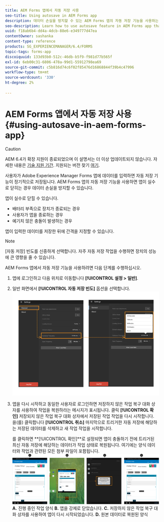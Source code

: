 ```yaml
---
title: AEM Forms 앱에서 자동 저장 사용
seo-title: Using autosave in AEM Forms app
description: 데이터 손실을 방지할 수 있는 AEM Forms 앱의 자동 저장 기능을 사용하는 방법을 알아봅니다.
seo-description: Learn how to use autosave feature in AEM Forms app that lets you avoid data loss.
uuid: f18ab6b4-dd4a-4dcb-88e6-e349777d47ea
contentOwner: sashanka
content-type: reference
products: SG_EXPERIENCEMANAGER/6.4/FORMS
topic-tags: forms-app
discoiquuid: 133d93b0-512c-46db-b5f9-f981d77b565f
exl-id: 6eb00c31-6806-478a-99d1-55912798ea69
source-git-commit: c5b816d74c6f02f85476d16868844f39b4c47996
workflow-type: tm+mt
source-wordcount: '330'
ht-degree: 2%

---
```


# AEM Forms 앱에서 자동 저장 사용 {#using-autosave-in-aem-forms-app}

>[!CAUTION]
>
>AEM 6.4가 확장 지원이 종료되었으며 이 설명서는 더 이상 업데이트되지 않습니다. 자세한 내용은 [기술 지원 기간](https://helpx.adobe.com/kr/support/programs/eol-matrix.html). 지원되는 버전 찾기 [여기](https://experienceleague.adobe.com/docs/).

사용자가 Adobe Experience Manager Forms 앱에 데이터를 입력하면 자동 저장 기능이 정기적으로 저장됩니다. AEM Forms 앱의 자동 저장 기능을 사용하면 앱이 실수로 닫히는 경우 데이터 손실을 방지할 수 있습니다.

앱이 실수로 닫힐 수 있습니다.

* 배터리 부족으로 장치가 종료되는 경우
* 사용자가 앱을 종료하는 경우
* 예기치 않은 충돌이 발생하는 경우

앱이 입력한 데이터를 저장한 뒤에 간격을 지정할 수 있습니다.

>[!NOTE]
>
>[자동 저장] 빈도를 신중하게 선택합니다. 자주 자동 저장 작업을 수행하면 장치의 성능에 큰 영향을 줄 수 있습니다.

AEM Forms 앱에서 자동 저장 기능을 사용하려면 다음 단계를 수행하십시오.

1. 앱에 로그인하고 다음 위치로 이동합니다 **[!UICONTROL 설정 > 일반]**.
1. 일반 화면에서 **[!UICONTROL 자동 저장 빈도]** 옵션을 선택합니다.
   [ ![자동 저장 빈도 설정](assets/using-autosave-freq-07.png)](assets/using-autosave-freq-07-1.png)

1. 앱을 다시 시작하고 동일한 사용자로 로그인하면 저장하지 않은 작업 복구 대화 상자를 사용하여 작업을 복원하라는 메시지가 표시됩니다. 클릭 **[!UICONTROL 확인]** 저장되지 않은 작업 복구 대화 상자에서 저장된 작업 작업을 다시 시작합니다. 을(를) 클릭합니다 **[!UICONTROL 취소]** 마지막으로 트리거한 자동 저장에 해당하는 저장된 데이터를 삭제하고 새 작업 작업을 시작합니다.

   를 클릭하면 **[!UICONTROL 확인]**로 설정되면 앱이 충돌하기 전에 트리거된 최신 자동 저장에 해당하는 데이터가 작업 상태로 복원됩니다. 여기에는 양식 데이터와 작업과 관련된 모든 첨부 파일이 포함됩니다.
   [ ![작업 복구&#x200B;](assets/autosave-flow.png)](assets/using-autosave-freq-06.png)**A.** 진행 중인 작업 양식 **B.** 앱을 강제로 닫았습니다. **C.** 저장하지 않은 작업 복구 대화 상자를 사용하여 앱이 다시 시작되었습니다. **D.** 원본 데이터로 복원된 양식
